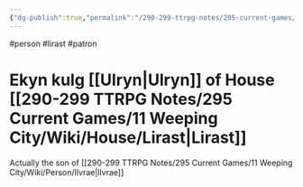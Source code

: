 ```yaml
---
{"dg-publish":true,"permalink":"/290-299-ttrpg-notes/295-current-games/11-weeping-city/wiki/person/ekyn/"}
---
```



#person #lirast #patron 

# Ekyn kulg [[Ulryn\|Ulryn]] of House [[290-299 TTRPG Notes/295 Current Games/11 Weeping City/Wiki/House/Lirast\|Lirast]]

Actually the son of [[290-299 TTRPG Notes/295 Current Games/11 Weeping City/Wiki/Person/Ilvrae\|Ilvrae]]